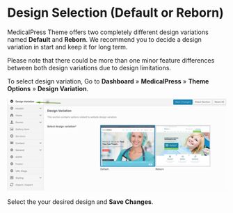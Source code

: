 # Design Selection (Default or Reborn)

MedicalPress Theme offers two completely different design variations named **Default** and **Reborn**. We recommend you to decide a design variation in start and keep it for long term.

Please note that there could be more than one minor feature differences between both design variations due to design limitations.

To select design variation, Go to **Dashboard** &raquo; **MedicalPress** &raquo; **Theme Options** &raquo; **Design Variation**.

![Design Selection](images/install/3.png)

Select the your desired design and **Save Changes**.